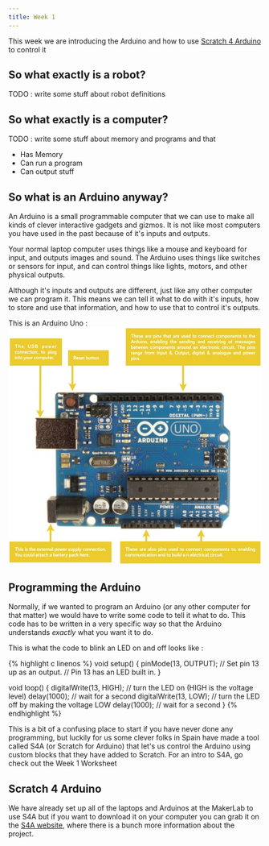 ```yaml
---
title: Week 1
---
```


This week we are introducing the Arduino and how to use <a href="http://s4a.cat">Scratch 4 Arduino</a> to control it

## So what exactly is a robot?

TODO : write some stuff about robot definitions


## So what exactly is a computer?

TODO : write some stuff about memory and programs and that
 - Has Memory
 - Can run a program
 - Can output stuff


## So what is an Arduino anyway?


An Arduino is a small programmable computer that we can use to make all kinds of clever interactive gadgets and gizmos. It is not like most computers you have used in the past because of it's inputs and outputs.

Your normal laptop computer uses things like a mouse and keyboard for input, and outputs images and sound. The Arduino uses things like switches or sensors for input, and can control things like lights, motors, and other physical outputs. 

Although it's inputs and outputs are different, just like any other computer we can program it. This means we can tell it what to do with it's inputs, how to store and use that information, and how to use that to control it's outputs.

This is an Arduino Uno :
![Arduino Uno](../img/ArduinoDiagram.jpg "An Arduino Uno")


## Programming the Arduino


Normally, if we wanted to program an Arduino (or any other computer for that matter) we would have to write some code to tell it what to do. This code has to be written in a very specific way so that the Arduino understands *exactly* what you want it to do.
 
This is what the code to blink an LED on and off looks like :

{% highlight c linenos %}
void setup() 
{
  pinMode(13, OUTPUT);      // Set pin 13 up as an output. 
                            // Pin 13 has an LED built in.
}

void loop() 
{
  digitalWrite(13, HIGH);   // turn the LED on (HIGH is the voltage level)
  delay(1000);              // wait for a second
  digitalWrite(13, LOW);    // turn the LED off by making the voltage LOW
  delay(1000);              // wait for a second
}
{% endhighlight %}


This is a bit of a confusing place to start if you have never done any programming, but luckily for us some clever folks in Spain have made a tool called S4A (or Scratch for Arduino) that let's us control the Arduino using custom blocks that they have added to Scratch. For an intro to S4A, go check out the Week 1 Worksheet


## Scratch 4 Arduino


We have already set up all of the laptops and Arduinos at the MakerLab to use S4A but if you want to download it on your computer you can grab it on the <a href="http://s4a.cat">S4A website</a>, where there is a bunch more information about the project.